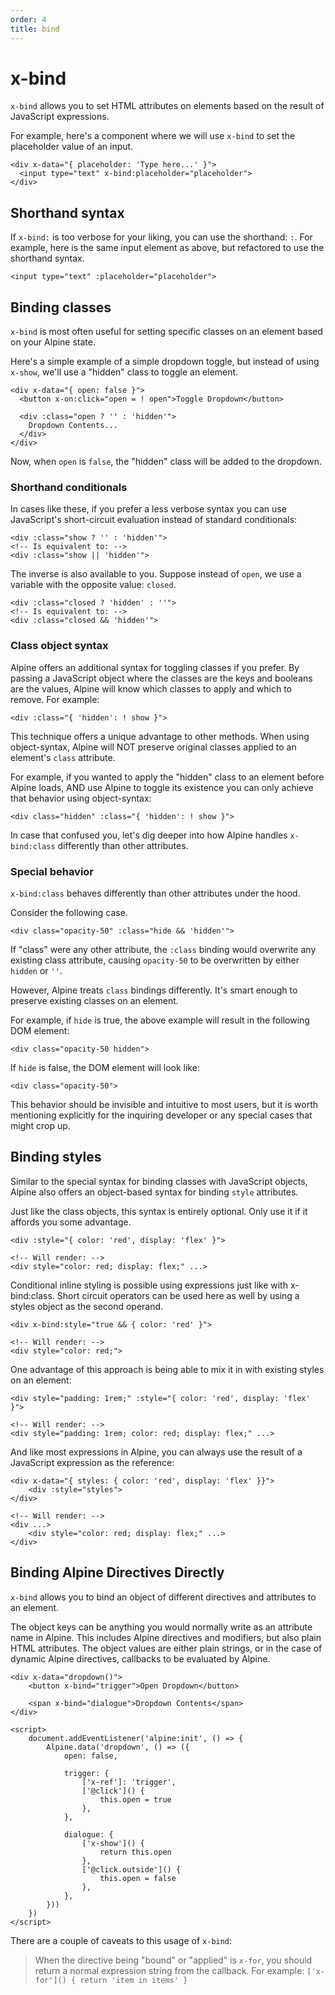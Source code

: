 ```yaml
---
order: 4
title: bind
---
```


# x-bind

`x-bind` allows you to set HTML attributes on elements based on the result of JavaScript expressions.

For example, here's a component where we will use `x-bind` to set the placeholder value of an input.

```alpine
<div x-data="{ placeholder: 'Type here...' }">
  <input type="text" x-bind:placeholder="placeholder">
</div>
```

<a name="shorthand-syntax"></a>
## Shorthand syntax

If `x-bind:` is too verbose for your liking, you can use the shorthand: `:`. For example, here is the same input element as above, but refactored to use the shorthand syntax.

```alpine
<input type="text" :placeholder="placeholder">
```

<a name="binding-classes"></a>
## Binding classes

`x-bind` is most often useful for setting specific classes on an element based on your Alpine state.

Here's a simple example of a simple dropdown toggle, but instead of using `x-show`, we'll use a "hidden" class to toggle an element.

```alpine
<div x-data="{ open: false }">
  <button x-on:click="open = ! open">Toggle Dropdown</button>

  <div :class="open ? '' : 'hidden'">
    Dropdown Contents...
  </div>
</div>
```

Now, when `open` is `false`, the "hidden" class will be added to the dropdown.

<a name="shorthand-conditionals"></a>
### Shorthand conditionals

In cases like these, if you prefer a less verbose syntax you can use JavaScript's short-circuit evaluation instead of standard conditionals:

```alpine
<div :class="show ? '' : 'hidden'">
<!-- Is equivalent to: -->
<div :class="show || 'hidden'">
```

The inverse is also available to you. Suppose instead of `open`, we use a variable with the opposite value: `closed`.

```alpine
<div :class="closed ? 'hidden' : ''">
<!-- Is equivalent to: -->
<div :class="closed && 'hidden'">
```

<a name="class-object-syntax"></a>
### Class object syntax

Alpine offers an additional syntax for toggling classes if you prefer. By passing a JavaScript object where the classes are the keys and booleans are the values, Alpine will know which classes to apply and which to remove. For example:

```alpine
<div :class="{ 'hidden': ! show }">
```

This technique offers a unique advantage to other methods. When using object-syntax, Alpine will NOT preserve original classes applied to an element's `class` attribute.

For example, if you wanted to apply the "hidden" class to an element before Alpine loads, AND use Alpine to toggle its existence you can only achieve that behavior using object-syntax:

```alpine
<div class="hidden" :class="{ 'hidden': ! show }">
```

In case that confused you, let's dig deeper into how Alpine handles `x-bind:class` differently than other attributes.

<a name="special-behavior"></a>
### Special behavior

`x-bind:class` behaves differently than other attributes under the hood.

Consider the following case.

```alpine
<div class="opacity-50" :class="hide && 'hidden'">
```

If "class" were any other attribute, the `:class` binding would overwrite any existing class attribute, causing `opacity-50` to be overwritten by either `hidden` or `''`.

However, Alpine treats `class` bindings differently. It's smart enough to preserve existing classes on an element.

For example, if `hide` is true, the above example will result in the following DOM element:

```alpine
<div class="opacity-50 hidden">
```

If `hide` is false, the DOM element will look like:

```alpine
<div class="opacity-50">
```

This behavior should be invisible and intuitive to most users, but it is worth mentioning explicitly for the inquiring developer or any special cases that might crop up.

<a name="binding-styles"></a>
## Binding styles

Similar to the special syntax for binding classes with JavaScript objects, Alpine also offers an object-based syntax for binding `style` attributes.

Just like the class objects, this syntax is entirely optional. Only use it if it affords you some advantage.

```alpine
<div :style="{ color: 'red', display: 'flex' }">

<!-- Will render: -->
<div style="color: red; display: flex;" ...>
```

Conditional inline styling is possible using expressions just like with x-bind:class. Short circuit operators can be used here as well by using a styles object as the second operand.
```alpine
<div x-bind:style="true && { color: 'red' }">

<!-- Will render: -->
<div style="color: red;">
```

One advantage of this approach is being able to mix it in with existing styles on an element:

```alpine
<div style="padding: 1rem;" :style="{ color: 'red', display: 'flex' }">

<!-- Will render: -->
<div style="padding: 1rem; color: red; display: flex;" ...>
```

And like most expressions in Alpine, you can always use the result of a JavaScript expression as the reference:

```alpine
<div x-data="{ styles: { color: 'red', display: 'flex' }}">
    <div :style="styles">
</div>

<!-- Will render: -->
<div ...>
    <div style="color: red; display: flex;" ...>
</div>
```

<a name="bind-directives"></a>
## Binding Alpine Directives Directly

`x-bind` allows you to bind an object of different directives and attributes to an element.

The object keys can be anything you would normally write as an attribute name in Alpine. This includes Alpine directives and modifiers, but also plain HTML attributes. The object values are either plain strings, or in the case of dynamic Alpine directives, callbacks to be evaluated by Alpine.

```alpine
<div x-data="dropdown()">
    <button x-bind="trigger">Open Dropdown</button>

    <span x-bind="dialogue">Dropdown Contents</span>
</div>

<script>
    document.addEventListener('alpine:init', () => {
        Alpine.data('dropdown', () => ({
            open: false,

            trigger: {
                ['x-ref']: 'trigger',
                ['@click']() {
                    this.open = true
                },
            },

            dialogue: {
                ['x-show']() {
                    return this.open
                },
                ['@click.outside']() {
                    this.open = false
                },
            },
        }))
    })
</script>
```

There are a couple of caveats to this usage of `x-bind`:

> When the directive being "bound" or "applied" is `x-for`, you should return a normal expression string from the callback. For example: `['x-for']() { return 'item in items' }`
